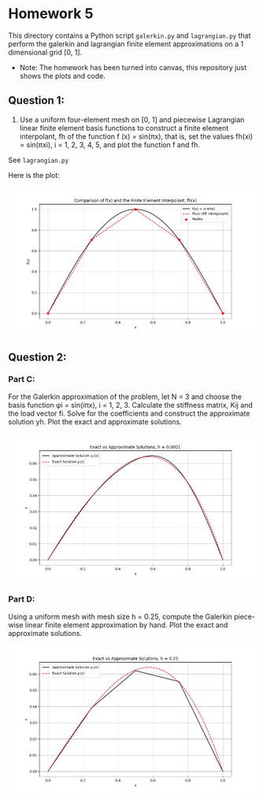 # Homework 5

This directory contains a Python script `galerkin.py` and `lagrangian.py` that perform the galerkin and lagrangian finite element approximations on a 1 dimensional grid [0, 1].

* Note: The homework has been turned into canvas, this repository just shows the plots and code.


## Question 1:
1) Use a uniform four-element mesh on [0, 1] and piecewise Lagrangian
linear finite element basis functions to construct a finite element interpolant, fh of
the function f (x) = sin(πx), that is, set the values fh(xi) = sin(πxi), i = 1, 2, 3, 4, 5,
and plot the function f and fh.

See `lagrangian.py`

Here is the plot:

![plot 1](https://github.com/jthet/coe352-homeworks/blob/main/hw5/images/q1.png)



## Question 2:
### Part C:
For the Galerkin approximation of the problem, let N = 3 and choose
the basis function φi = sin(iπx), i = 1, 2, 3. Calculate the stiffness matrix, Kij
and the load vector fi. Solve for the coefficients and construct the approximate
solution yh. Plot the exact and approximate solutions.

![plot 2](https://github.com/jthet/coe352-homeworks/blob/main/hw5/images/q2_c.png)

### Part D:
Using a uniform mesh with mesh size h = 0.25, compute the Galerkin
piece-wise linear finite element approximation by hand. Plot the exact and
approximate solutions.

![plot 3](https://github.com/jthet/coe352-homeworks/blob/main/hw5/images/q3_c.png)


